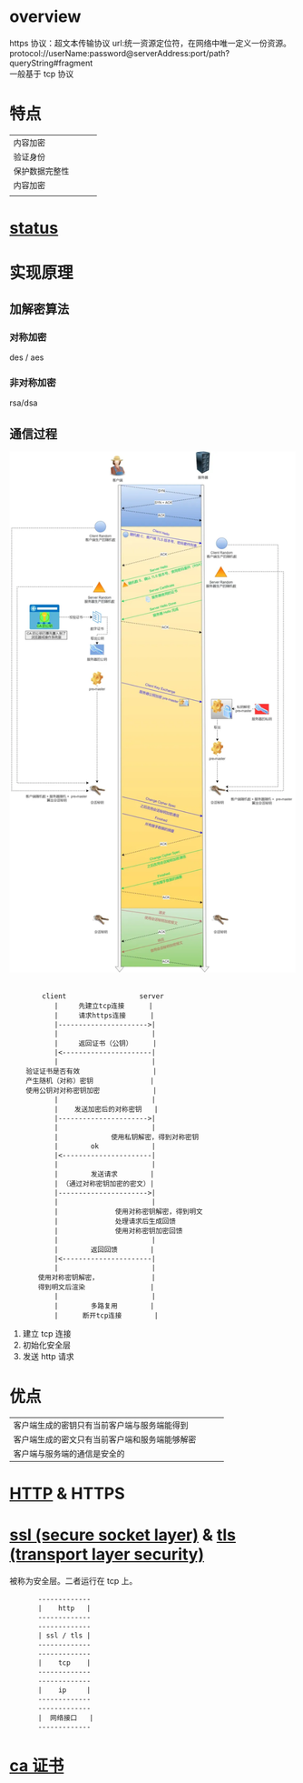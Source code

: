 # overview

https 协议：超文本传输协议
url:统一资源定位符，在网络中唯一定义一份资源。  
protocol://userName:password@serverAddress:port/path?queryString#fragment  
一般基于 tcp 协议

# 特点

<!-- prettier-ignore-start -->
|||||
|-|-|-|-|
|内容加密||||
|验证身份||||
|保护数据完整性||||
|内容加密||||
|||||
<!-- prettier-ignore-end -->

# [status](/communication-protocol/status.html)

# 实现原理

## 加解密算法

### 对称加密

des / aes

### 非对称加密

rsa/dsa

## 通信过程

![https通信过程](/communication-protocol/https.png)

```

        client                  server
           |     先建立tcp连接      |
           |     请求https连接      |
           |---------------------->|
           |                       |
           |     返回证书（公钥）     |
           |<----------------------|
           |                       |
    验证证书是否有效                  |
    产生随机（对称）密钥              |
    使用公钥对对称密钥加密             |
           |                       |
           |    发送加密后的对称密钥   |
           |---------------------->|
           |                       |
           |             使用私钥解密，得到对称密钥
           |        ok             |
           |<----------------------|
           |                       |
           |        发送请求        |
           | （通过对称密钥加密的密文）|
           |---------------------->|
           |                       |
           |              使用对称密钥解密，得到明文
           |              处理请求后生成回馈
           |              使用对称密钥加密回馈
           |                       |
           |        返回回馈        |
           |<----------------------|
           |                       |
       使用对称密钥解密，             |
       得到明文后渲染                |
           |                       |
           |        多路复用        |
           |      断开tcp连接        |
```

1. 建立 tcp 连接
2. 初始化安全层
3. 发送 http 请求

# 优点

|                                                |     |     |     |
| ---------------------------------------------- | --- | --- | --- |
| 客户端生成的密钥只有当前客户端与服务端能得到   |     |     |     |
| 客户端生成的密文只有当前客户端和服务端能够解密 |     |     |     |
| 客户端与服务端的通信是安全的                   |     |     |     |

# [HTTP](/communication-protocol/http.html) & HTTPS

# [ssl (secure socket layer)](/communication-protocol/ssl.html) & [tls (transport layer security)](/communication-protocol/tls.html)

被称为安全层。二者运行在 tcp 上。

```
       -------------
       |    http   |
       -------------
       -------------
       | ssl / tls |
       -------------
       -------------
       |    tcp    |
       -------------
       -------------
       |    ip     |
       -------------
       -------------
       |  网络接口   |
       -------------
```

# [ca 证书](/browser/caCert.html)

